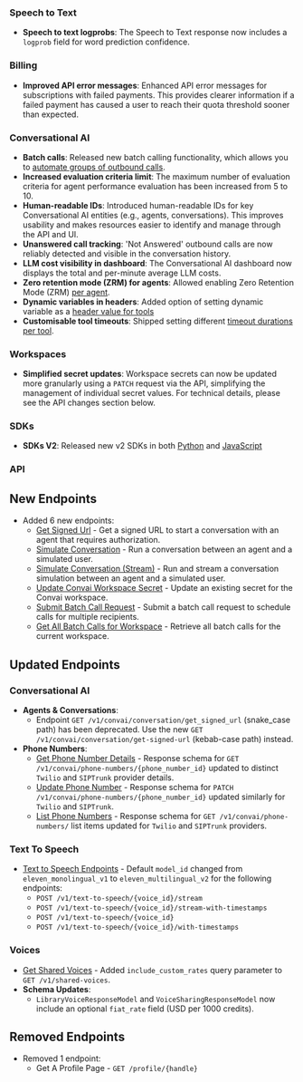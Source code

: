### Speech to Text

- **Speech to text logprobs**: The Speech to Text response now includes a `logprob` field for word prediction confidence.

### Billing

- **Improved API error messages**: Enhanced API error messages for subscriptions with failed payments. This provides clearer information if a failed payment has caused a user to reach their quota threshold sooner than expected.

### Conversational AI

- **Batch calls**: Released new batch calling functionality, which allows you to [automate groups of outbound calls](docs/conversational-ai/phone-numbers/batch-calls).
- **Increased evaluation criteria limit**: The maximum number of evaluation criteria for agent performance evaluation has been increased from 5 to 10.
- **Human-readable IDs**: Introduced human-readable IDs for key Conversational AI entities (e.g., agents, conversations). This improves usability and makes resources easier to identify and manage through the API and UI.
- **Unanswered call tracking**: 'Not Answered' outbound calls are now reliably detected and visible in the conversation history.
- **LLM cost visibility in dashboard**: The Conversational AI dashboard now displays the total and per-minute average LLM costs.
- **Zero retention mode (ZRM) for agents**: Allowed enabling Zero Retention Mode (ZRM) [per agent](/docs/conversational-ai/customization/privacy/zero-retention-mode).
- **Dynamic variables in headers**: Added option of setting dynamic variable as a [header value for tools](/docs/api-reference/agents/create#request.body.conversation_config.agent.prompt.tools.webhook.api_schema.request_headers.Conv-AI-Dynamic-Variable)
- **Customisable tool timeouts**: Shipped setting different [timeout durations per tool](/docs/api-reference/agents/create-agent#request.body.conversation_config.agent.prompt.tools.client.response_timeout_secs).

### Workspaces

- **Simplified secret updates**: Workspace secrets can now be updated more granularly using a `PATCH` request via the API, simplifying the management of individual secret values. For technical details, please see the API changes section below.

### SDKs

- **SDKs V2**: Released new v2 SDKs in both [Python](https://github.com/elevenlabs/elevenlabs-python) and [JavaScript](https://github.com/elevenlabs/elevenlabs-js)

### API

<Accordion title="View API changes">

## New Endpoints

- Added 6 new endpoints:
  - [Get Signed Url](/docs/conversational-ai/api-reference/conversations/get-signed-url) - Get a signed URL to start a conversation with an agent that requires authorization.
  - [Simulate Conversation](/docs/conversational-ai/api-reference/agents/simulate-conversation) - Run a conversation between an agent and a simulated user.
  - [Simulate Conversation (Stream)](/docs/conversational-ai/api-reference/agents/simulate-conversation-stream) - Run and stream a conversation simulation between an agent and a simulated user.
  - [Update Convai Workspace Secret](/docs/conversational-ai/api-reference/workspace/update-secret) - Update an existing secret for the Convai workspace.
  - [Submit Batch Call Request](/docs/conversational-ai/api-reference/batch-calling/create) - Submit a batch call request to schedule calls for multiple recipients.
  - [Get All Batch Calls for Workspace](/docs/conversational-ai/api-reference/batch-calling/list) - Retrieve all batch calls for the current workspace.

## Updated Endpoints

### Conversational AI

- **Agents & Conversations**:
  - Endpoint `GET /v1/convai/conversation/get_signed_url` (snake_case path) has been deprecated. Use the new `GET /v1/convai/conversation/get-signed-url` (kebab-case path) instead.
- **Phone Numbers**:
  - [Get Phone Number Details](/docs/conversational-ai/api-reference/phone-numbers/get) - Response schema for `GET /v1/convai/phone-numbers/{phone_number_id}` updated to distinct `Twilio` and `SIPTrunk` provider details.
  - [Update Phone Number](/docs/conversational-ai/api-reference/phone-numbers/update) - Response schema for `PATCH /v1/convai/phone-numbers/{phone_number_id}` updated similarly for `Twilio` and `SIPTrunk`.
  - [List Phone Numbers](/docs/conversational-ai/api-reference/phone-numbers/list) - Response schema for `GET /v1/convai/phone-numbers/` list items updated for `Twilio` and `SIPTrunk` providers.

### Text To Speech

- [Text to Speech Endpoints](/docs/api-reference/text-to-speech) - Default `model_id` changed from `eleven_monolingual_v1` to `eleven_multilingual_v2` for the following endpoints:
  - `POST /v1/text-to-speech/{voice_id}/stream`
  - `POST /v1/text-to-speech/{voice_id}/stream-with-timestamps`
  - `POST /v1/text-to-speech/{voice_id}`
  - `POST /v1/text-to-speech/{voice_id}/with-timestamps`

### Voices

- [Get Shared Voices](/docs/api-reference/voices#get-shared-voices) - Added `include_custom_rates` query parameter to `GET /v1/shared-voices`.
- **Schema Updates**:
  - `LibraryVoiceResponseModel` and `VoiceSharingResponseModel` now include an optional `fiat_rate` field (USD per 1000 credits).

## Removed Endpoints

- Removed 1 endpoint:
  - Get A Profile Page - `GET /profile/{handle}`

</Accordion>
